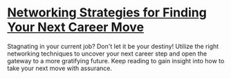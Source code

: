 
# [Networking Strategies for Finding Your Next Career Move](https://www.mindhaste.com/t/career-advice/networking-strategies-for-finding-your-next-career-move-440)

Stagnating in your current job? Don't let it be your destiny! Utilize the right networking techniques to uncover your next career step and open the gateway to a more gratifying future. Keep reading to gain insight into how to take your next move with assurance.
    